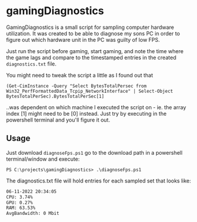 # gamingDiagnostics

GamingDiagnostics is a small script for sampling computer hardware utilization.
 It was created to be able to diagnose my sons PC in order to figure out which hardware unit in the PC was guilty of low FPS.

 Just run the script before gaming, start gaming, and note the time where the game lags and compare to the timestamped entries in the created ```diagnostics.txt``` file.

 You might need to tweak the script a little as I found out that

 ```(Get-CimInstance -Query "Select BytesTotalPersec from Win32_PerfFormattedData_Tcpip_NetworkInterface" | Select-Object BytesTotalPerSec).BytesTotalPerSec[1]```

 ..was dependent on which machine I executed the script on - ie. the array index [1] might need to be [0] instead. Just try by executing in the powershell terminal and you'll figure it out.

 ## Usage

 Just download ```diagnoseFps.ps1``` go to the download path in a powershell terminal/window and execute:

 ```shell
 PS C:\projects\gamingDiagnostics> .\diagnoseFps.ps1
 ```

 The diagnostics.txt file will hold entries for each sampled set that looks like:

 ```txt
 06-11-2022 20:34:05
CPU: 3.74%
GPU: 0.27%
RAM: 63.53%
AvgBandwidth: 0 Mbit
```

